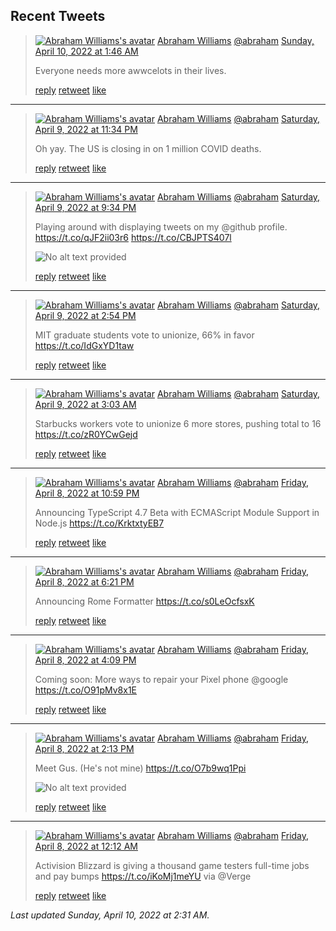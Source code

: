 ## Recent Tweets

> [![Abraham Williams's avatar](https://pbs.twimg.com/profile_images/897079141719195648/_mvh-QJH_mini.jpg)](https://twitter.com/abraham) [Abraham Williams](https://twitter.com/abraham) [@abraham](https://twitter.com/abraham) [Sunday, April 10, 2022 at 1:46 AM](https://twitter.com/abraham/status/1512970202069323782)
>
> Everyone needs more awwcelots in their lives.
>
> [reply](https://twitter.com/intent/tweet?in_reply_to=1512970202069323782) [retweet](https://twitter.com/intent/retweet?tweet_id=1512970202069323782) [like](https://twitter.com/intent/favorite?tweet_id=1512970202069323782)


---

> [![Abraham Williams's avatar](https://pbs.twimg.com/profile_images/897079141719195648/_mvh-QJH_mini.jpg)](https://twitter.com/abraham) [Abraham Williams](https://twitter.com/abraham) [@abraham](https://twitter.com/abraham) [Saturday, April 9, 2022 at 11:34 PM](https://twitter.com/abraham/status/1512937127327191054)
>
> Oh yay. The US is closing in on 1 million COVID deaths.
>
> [reply](https://twitter.com/intent/tweet?in_reply_to=1512937127327191054) [retweet](https://twitter.com/intent/retweet?tweet_id=1512937127327191054) [like](https://twitter.com/intent/favorite?tweet_id=1512937127327191054)


---

> [![Abraham Williams's avatar](https://pbs.twimg.com/profile_images/897079141719195648/_mvh-QJH_mini.jpg)](https://twitter.com/abraham) [Abraham Williams](https://twitter.com/abraham) [@abraham](https://twitter.com/abraham) [Saturday, April 9, 2022 at 9:34 PM](https://twitter.com/abraham/status/1512906793936109568)
>
> Playing around with displaying tweets on my @github profile. https://t.co/qJF2ii03r6 https://t.co/CBJPTS407l
>
> ![No alt text provided](https://pbs.twimg.com/media/FP7smmyXsAgWz8M.jpg)
>
> [reply](https://twitter.com/intent/tweet?in_reply_to=1512906793936109568) [retweet](https://twitter.com/intent/retweet?tweet_id=1512906793936109568) [like](https://twitter.com/intent/favorite?tweet_id=1512906793936109568)


---

> [![Abraham Williams's avatar](https://pbs.twimg.com/profile_images/897079141719195648/_mvh-QJH_mini.jpg)](https://twitter.com/abraham) [Abraham Williams](https://twitter.com/abraham) [@abraham](https://twitter.com/abraham) [Saturday, April 9, 2022 at 2:54 PM](https://twitter.com/abraham/status/1512806168795693068)
>
> MIT graduate students vote to unionize, 66% in favor
https://t.co/IdGxYD1taw
>
> [reply](https://twitter.com/intent/tweet?in_reply_to=1512806168795693068) [retweet](https://twitter.com/intent/retweet?tweet_id=1512806168795693068) [like](https://twitter.com/intent/favorite?tweet_id=1512806168795693068)


---

> [![Abraham Williams's avatar](https://pbs.twimg.com/profile_images/897079141719195648/_mvh-QJH_mini.jpg)](https://twitter.com/abraham) [Abraham Williams](https://twitter.com/abraham) [@abraham](https://twitter.com/abraham) [Saturday, April 9, 2022 at 3:03 AM](https://twitter.com/abraham/status/1512627218891034626)
>
> Starbucks workers vote to unionize 6 more stores, pushing total to 16 https://t.co/zR0YCwGejd
>
> [reply](https://twitter.com/intent/tweet?in_reply_to=1512627218891034626) [retweet](https://twitter.com/intent/retweet?tweet_id=1512627218891034626) [like](https://twitter.com/intent/favorite?tweet_id=1512627218891034626)


---

> [![Abraham Williams's avatar](https://pbs.twimg.com/profile_images/897079141719195648/_mvh-QJH_mini.jpg)](https://twitter.com/abraham) [Abraham Williams](https://twitter.com/abraham) [@abraham](https://twitter.com/abraham) [Friday, April 8, 2022 at 10:59 PM](https://twitter.com/abraham/status/1512565716360253442)
>
> Announcing TypeScript 4.7 Beta with ECMAScript Module Support in Node.js https://t.co/KrktxtyEB7
>
> [reply](https://twitter.com/intent/tweet?in_reply_to=1512565716360253442) [retweet](https://twitter.com/intent/retweet?tweet_id=1512565716360253442) [like](https://twitter.com/intent/favorite?tweet_id=1512565716360253442)


---

> [![Abraham Williams's avatar](https://pbs.twimg.com/profile_images/897079141719195648/_mvh-QJH_mini.jpg)](https://twitter.com/abraham) [Abraham Williams](https://twitter.com/abraham) [@abraham](https://twitter.com/abraham) [Friday, April 8, 2022 at 6:21 PM](https://twitter.com/abraham/status/1512495834088226819)
>
> Announcing Rome Formatter https://t.co/s0LeOcfsxK
>
> [reply](https://twitter.com/intent/tweet?in_reply_to=1512495834088226819) [retweet](https://twitter.com/intent/retweet?tweet_id=1512495834088226819) [like](https://twitter.com/intent/favorite?tweet_id=1512495834088226819)


---

> [![Abraham Williams's avatar](https://pbs.twimg.com/profile_images/897079141719195648/_mvh-QJH_mini.jpg)](https://twitter.com/abraham) [Abraham Williams](https://twitter.com/abraham) [@abraham](https://twitter.com/abraham) [Friday, April 8, 2022 at 4:09 PM](https://twitter.com/abraham/status/1512462583340621830)
>
> Coming soon: More ways to repair your Pixel phone @google https://t.co/O91pMv8x1E
>
> [reply](https://twitter.com/intent/tweet?in_reply_to=1512462583340621830) [retweet](https://twitter.com/intent/retweet?tweet_id=1512462583340621830) [like](https://twitter.com/intent/favorite?tweet_id=1512462583340621830)


---

> [![Abraham Williams's avatar](https://pbs.twimg.com/profile_images/897079141719195648/_mvh-QJH_mini.jpg)](https://twitter.com/abraham) [Abraham Williams](https://twitter.com/abraham) [@abraham](https://twitter.com/abraham) [Friday, April 8, 2022 at 2:13 PM](https://twitter.com/abraham/status/1512433392528338947)
>
> Meet Gus. (He's not mine) https://t.co/O7b9wq1Ppi
>
> ![No alt text provided](https://pbs.twimg.com/media/FP0-En1XEAkX9lH.jpg)
>
> [reply](https://twitter.com/intent/tweet?in_reply_to=1512433392528338947) [retweet](https://twitter.com/intent/retweet?tweet_id=1512433392528338947) [like](https://twitter.com/intent/favorite?tweet_id=1512433392528338947)


---

> [![Abraham Williams's avatar](https://pbs.twimg.com/profile_images/897079141719195648/_mvh-QJH_mini.jpg)](https://twitter.com/abraham) [Abraham Williams](https://twitter.com/abraham) [@abraham](https://twitter.com/abraham) [Friday, April 8, 2022 at 12:12 AM](https://twitter.com/abraham/status/1512221823877926913)
>
> Activision Blizzard is giving a thousand game testers full-time jobs and pay bumps https://t.co/iKoMj1meYU via @Verge
>
> [reply](https://twitter.com/intent/tweet?in_reply_to=1512221823877926913) [retweet](https://twitter.com/intent/retweet?tweet_id=1512221823877926913) [like](https://twitter.com/intent/favorite?tweet_id=1512221823877926913)


_Last updated Sunday, April 10, 2022 at 2:31 AM._
